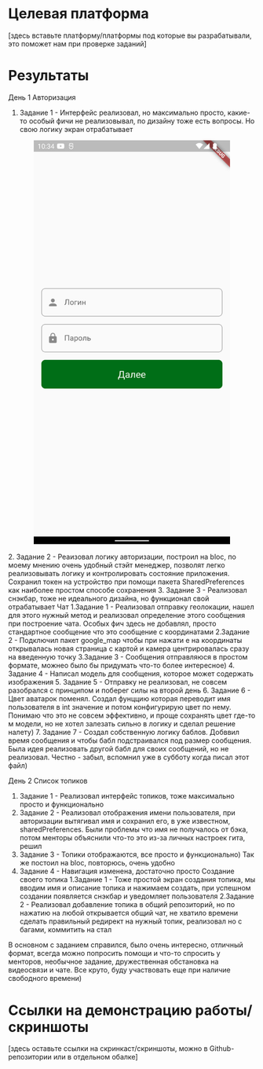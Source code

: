 # Целевая платформа

[здесь вставьте платформу/платформы под которые вы разрабатывали, это поможет нам при проверке заданий]

# Результаты

День 1
Авторизация
1. Задание 1 - Интерфейс реализовал, но максимально просто, какие-то особый фичи не реализовывал, по дизайну тоже есть вопросы. Но свою логику экран отрабатывает
<p align="center">
<img src="/docs/results/auth.png" width="400" alt="Auth screen" />
</p>
2. Задание 2 - Реаизовал логику авторизации, построил на bloc, по моему мнению очень удобный стэйт менеджер, позволят легко реализовывать логику и контролировать состояние приложения. Сохранил токен на устройство при помощи пакета SharedPreferences как наиболее простом способе сохранения
3. Задание 3 - Реализовал снэкбар, тоже не идеального дизайна, но функционал свой отрабатывает
Чат
1.Задание 1 - Реализовал отправку геолокации, нашел для этого нужный метод и реализовал определение этого сообщения при построение чата. Особых фич здесь не добавлял, просто стандартное сообщение что это сообщение с координатами
2.Задание 2 - Подключил пакет google_map чтобы при нажати е на координаты открывалась новая страница с картой и камера центрировалась сразу на введенную точку
3.Задание 3 - Сообщения отправляюся в простом формате, можнео было бы придумать что-то более интересное)
4. Задание 4 - Написал модель для сообщения, которое может содержать изображения
5. Задание 5 - Отправку не реализовал, не совсем разобрался с принципом и поберег силы на второй день
6. Задание 6 - Цвет аватарок поменял. Создал фунццию которая переводит имя пользователя в int значение и потом конфигурирую цвет по нему. Понимаю что это не совсем эффективно, и проще сохранять цвет где-то м модели, но не хотел залезать сильно в логику и сделал решение налету)
7. Задание 7 - Создал собственную логику баблов. Добввил время сообщения и чтобы бабл подстраивался под размер сообщения. Была идея реализовать другой бабл для своих сообщений, но не реализовал. Честно - забыл, вспомнил уже в субботу когда писал этот файл)

День 2
Список топиков
1. Задание 1 - Реализовал интерфейс топиков, тоже максимально просто и функционально
2. Задание 2 - Реализовал отображения имени пользователя, при авторизации вытягивал имя и сохранил его, в уже известном, sharedPreferences. Были проблемы что имя не получалось от бэка, потом менторы объяснили что-то это из-за личных настроек гита, решил
3. Задание 3 - Топики отображаются, все просто и функционально) Так же постоил на bloc, повторюсь, очень удобно
4. Задание 4 - Навигация изменена, достаточно просто
Создание своего топика
1.Задание 1 - Тоже простой экран создания топика, мы вводим имя и описание топика и нажимаем создать, при успешном создании появляется снэкбар и уведомляет пользователя
2.Задание 2 - Реализовал добавление топика в общий репозиторий, но по нажатию на любой открывается общий чат, не хватило времени сделать правильный редирект на нужный топик, реализовал но с багами, коммитить на стал

В основном с заданием справился, было очень интересно, отличный формат, всегда можно попросить помощи и что-то спросить у менторов, необычное задание, дружественная обстановка на видеосвязи и чате. Все круто, буду участвовать еще при наличие свободного времени)


# Ссылки на демонстрацию работы/скриншоты

[здесь оставьте ссылки на скринкаст/скриншоты, можно в Github-репозитории или в отдельном обалке]
